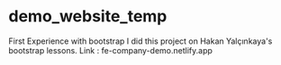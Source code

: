 # demo_website_temp

First Experience with bootstrap 
I did this project on Hakan Yalçınkaya's bootstrap lessons.
Link : fe-company-demo.netlify.app
